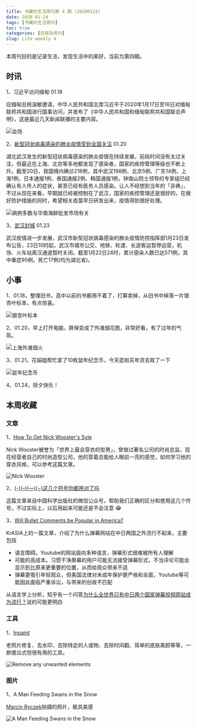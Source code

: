 ```yaml
---
title: 书藏的生活周刊第 4 期 (20200124)
date: 2020-01-24
tags: [书藏的生活周刊]
toc: true
categories: [日程及周刊]
slug: Life weekly 4
---
```


本周刊目的是记录生活，发现生活中的美好，当前为第四期。

## 时讯

1、习近平访问缅甸 01.18

应缅甸总统温敏邀请，中华人民共和国主席习近平于2020年1月17日至18日对缅甸联邦共和国进行国事访问，并发布了《中华人民共和国和缅甸联邦共和国联合声明》，这是最近几天新闻联播的主要内容。

![会场](https://picped-1301226557.cos.ap-beijing.myqcloud.com/ZK_20200124_中缅会谈.jpg)

2、[新型冠状病毒感染的肺炎疫情受到全国关注](http://m.news.cctv.com/2020/01/20/ARTIF4Fl7LEu8TRqIsnde93B200120.shtml) 01.20

湖北武汉发生的新型冠状病毒感染的肺炎疫情在持续发展，前段时间没有太过关注，但最近在上海、北京等多地都发现了感染者，国家的疾控管理等级也不断上升。截至20日，我国境内确诊218例，其中武汉198例、北京5例、广东14例、上海1例，日本通报1例、泰国通报2例、韩国通报1例，钟南山院士领导的专家组已经确认有人传人的症状，甚至已经有医务人员感染。让人不经想到当年的「非典」，不过从现在来看，早期就已经被控制在了武汉，国家的疾控管理还是很好的，在做好防护措施的同时，希望相关疫苗早日研发出来，疫情得到很好处理。

![病例多数与华南海鲜批发市场有关](https://picped-1301226557.cos.ap-beijing.myqcloud.com/ZK_20200124_武汉华南海鲜市场.jpg)

3、[武汉封城](http://app.cntv.cn/special/cportal/detail/arti/index.html?id=ArtiW8nDZOFyhQQquAoMKqlR200123&fromapp=cctvnews&version=803&allow_comment=1&version=803&allow_comment=1&allow_comment=1) 01.23

武汉疫情进一步发展，武汉市新型冠状病毒感染的肺炎疫情防控指挥部1月23日发布公告，23日10时起，武汉市城市公交、地铁、轮渡、长途客运暂停运营，机场、火车站离汉通道暂时关闭。截至1月22日24时，累计感染人数已达571例，其中重症95例，死亡17例(均为湖北省)。

## 小事

1、01.18，整理旧书，高中以前的书都用不着了，打算卖掉，从旧书中掉落一片银杏叶标本，有点惊喜。

![银杏叶标本](https://picped-1301226557.cos.ap-beijing.myqcloud.com/ZK_20200124_银杏叶.jpg)

2、01.20，早上打开电脑，屏保变成了外滩烟花图，非常好看，有了过年的气氛。

![上海外滩烟火](https://picped-1301226557.cos.ap-beijing.myqcloud.com/ZK_20200124_上海外滩烟花.jpg)

3、01.21，花娟姐帮忙拿了10枚鼠年纪念币，今天逛街买年货去取了一下

![鼠年纪念币](https://picped-1301226557.cos.ap-beijing.myqcloud.com/ZK_20200124_鼠年纪念币.jpg)

4、01.24，除夕快乐！

## 本周收藏

### 文章

1、[How To Get Nick Wooster's Syle](https://theidleman.com/blogs/style/get-nick-wooster-style)

Nick Wooster被誉为「世界上最会穿衣的型男」，曾做过著名公司的时尚总监，现在经营者自己的时尚造型公司，他的穿着总能给人眼前一亮的感觉，如何学习他的穿衣风格，可以参考这篇文章。

![Nick Wooster](https://picped-1301226557.cos.ap-beijing.myqcloud.com/ZK_20200124_Nick.jpg)

2、[(-)(–)(—)(−)这几个符号你都用对了吗](https://mp.weixin.qq.com/s/aSqQCnG0p0sF0w7DDQuWqQ)

这篇文章来自中国科学出版社的微信公众号，帮助我们正确的区分和使用这几个符号，不过实际上，以后用起来可能还是不会注意 :joy:

3、[Will Bullet Comments be Popular in America?](https://kr-asia.com/will-bullet-comments-be-popular-in-america/)

KrASIA上的一篇文章，介绍了为什么弹幕网站在中日两国之外流行不起来，主要包括

- 语言障碍。Youtube的网站面向多种语言，弹幕形式很难被所有人理解
- 可能的高成本。习惯干净屏幕的用户可能无法接受弹幕形式，不当评论可能会显示到比原来更重要的位置，从而给观众带来不适
- 弹幕更吸引年轻观众，但美国法律对未成年保护更严格和全面，Youtube等可能因此面临严重诉讼，与带来的创收不匹配

从语言学上分析，知乎有一个问答[为什么全世界只有中日两个国家弹幕视频网站成为流行？](https://www.zhihu.com/question/65281224)说的可能更明白

### 工具

1、[Inpaint](https://www.theinpaint.com/)

老照片修复、去水印、去除特定的人或物、去除时间戳、简单的皮肤美颜等等，一款傻瓜式但很有用的工具。

![Remove any unwanted elements](https://picped-1301226557.cos.ap-beijing.myqcloud.com/72771410-c7bcd600-3c3b-11ea-8fc4-57420a09bf79.jpg)

### 图片

1、A Man Feeding Swans in the Snow

[Marcin Ryczek](http://www.marcinryczek.com/)拍摄的照片，极具美感

![A Man Feeding Swans in the Snow](https://picped-1301226557.cos.ap-beijing.myqcloud.com/ZK_20200124_雪地摄影作品.jpg)

